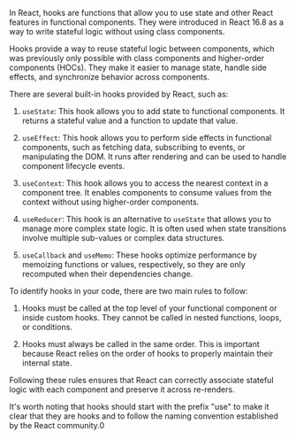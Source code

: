 In React, hooks are functions that allow you to use state and other React features in functional components. They were introduced in React 16.8 as a way to write stateful logic without using class components.

Hooks provide a way to reuse stateful logic between components, which was previously only possible with class components and higher-order components (HOCs). They make it easier to manage state, handle side effects, and synchronize behavior across components.

There are several built-in hooks provided by React, such as:

01. `useState`: This hook allows you to add state to functional components. It returns a stateful value and a function to update that value.

02. `useEffect`: This hook allows you to perform side effects in functional components, such as fetching data, subscribing to events, or manipulating the DOM. It runs after rendering and can be used to handle component lifecycle events.

03. `useContext`: This hook allows you to access the nearest context in a component tree. It enables components to consume values from the context without using higher-order components.

04. `useReducer`: This hook is an alternative to `useState` that allows you to manage more complex state logic. It is often used when state transitions involve multiple sub-values or complex data structures.

05. `useCallback` and `useMemo`: These hooks optimize performance by memoizing functions or values, respectively, so they are only recomputed when their dependencies change.

To identify hooks in your code, there are two main rules to follow:

01. Hooks must be called at the top level of your functional component or inside custom hooks. They cannot be called in nested functions, loops, or conditions.

02. Hooks must always be called in the same order. This is important because React relies on the order of hooks to properly maintain their internal state.

Following these rules ensures that React can correctly associate stateful logic with each component and preserve it across re-renders.

It's worth noting that hooks should start with the prefix "use" to make it clear that they are hooks and to follow the naming convention established by the React community.0